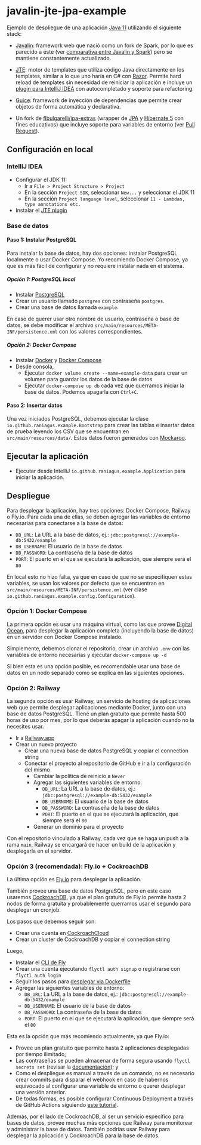 # javalin-jte-jpa-example

Ejemplo de despliegue de una aplicación [Java 11]
utilizando el siguiente stack:

- [Javalin]: framework web que nació como un fork de Spark, por lo que es parecido a éste (ver
  [comparativa entre Javalin y Spark]) pero se mantiene constantemente actualizado. 

- [JTE]: motor de templates que utiliza código Java directamente en los templates, similar a lo que uno haría en C# con
  [Razor]. Permite hard reload de templates sin necesidad de reiniciar la aplicación e incluye un 
  [plugin para IntelliJ IDEA] con autocompletado y soporte para refactoring.

- [Guice]: framework de inyección de dependencias que permite crear objetos de forma automática y declarativa.

- Un fork de [flbulgarelli/jpa-extras] (wrapper de [JPA] y [Hibernate 5] con fines educativos) que incluye soporte para
  variables de entorno (ver [Pull Request]).


[Java 11]: https://www.oracle.com/java/technologies/javase-jdk11-downloads.html
[Javalin]: https://javalin.io/
[comparativa entre Javalin y Spark]: https://javalin.io/comparisons/sparkjava
[JTE]: https://jte.gg/
[Razor]: https://learn.microsoft.com/en-us/aspnet/core/mvc/views/razor?view=aspnetcore-7.0
[plugin para IntelliJ IDEA]: https://plugins.jetbrains.com/plugin/13407-jte
[Guice]: https://github.com/google/guice
[flbulgarelli/jpa-extras]: https://github.com/flbulgarelli/jpa-extras
[JPA]: https://en.wikipedia.org/wiki/Java_Persistence_API
[Hibernate 5]: https://hibernate.org/orm/releases/5.4/
[Pull Request]: https://github.com/flbulgarelli/jpa-extras/pull/2

## Configuración en local

### IntelliJ IDEA

- Configurar el JDK 11:
  - Ir a `File > Project Structure > Project`
  - En la sección `Project SDK`, seleccionar `New...` y seleccionar el JDK 11
  - En la sección `Project language level`, seleccionar `11 - Lambdas, type annotations etc.`
- Instalar el [JTE plugin](https://plugins.jetbrains.com/plugin/13407-jte)

### Base de datos

#### Paso 1: Instalar PostgreSQL

Para instalar la base de datos, hay dos opciones: instalar PostgreSQL localmente o usar Docker Compose. Yo recomiendo 
Docker Compose, ya que es más fácil de configurar y no requiere instalar nada en el sistema.

##### Opción 1: PostgreSQL local

- Instalar [PostgreSQL](https://www.postgresql.org/download/)
- Crear un usuario llamado `postgres` con contraseña `postgres`.
- Crear una base de datos llamada `example`.

En caso de querer usar otro nombre de usuario, contraseña o base de datos, se debe modificar el archivo
`src/main/resources/META-INF/persistence.xml` con los valores correspondientes.

##### Opción 2: Docker Compose

- Instalar [Docker](https://docs.docker.com/get-docker/) y
  [Docker Compose](https://docs.docker.com/compose/install/)
- Desde consola,
  - Ejecutar `docker volume create --name=example-data` para crear un volumen para guardar los datos de la base de datos
  - Ejecutar `docker-compose up db` cada vez que querramos iniciar la base de datos. Podemos apagarla con `Ctrl+C`.

#### Paso 2: Insertar datos

Una vez iniciados PostgreSQL, debemos ejecutar la clase `io.github.raniagus.example.Bootstrap` para crear las tablas e
insertar datos de prueba leyendo los CSV que se encuentran en `src/main/resources/data/`.
Estos datos fueron generados con [Mockaroo](https://mockaroo.com/).

## Ejecutar la aplicación

- Ejecutar desde IntelliJ `io.github.raniagus.example.Application` para iniciar la aplicación.

## Despliegue

Para desplegar la aplicación, hay tres opciones: Docker Compose, Railway o Fly.io. Para cada una de ellas, se deben
agregar las variables de entorno necesarias para conectarse a la base de datos:
- `DB_URL`: La URL a la base de datos, ej.: `jdbc:postgresql://example-db:5432/example`
- `DB_USERNAME`: El usuario de la base de datos
- `DB_PASSWORD`: La contraseña de la base de datos
- `PORT`: El puerto en el que se ejecutará la aplicación, que siempre será el `80`

En local esto no hizo falta, ya que en caso de que no se especifiquen estas variables, se usan los valores por defecto
que se encuentran en `src/main/resources/META-INF/persistence.xml` (ver clase 
`io.github.raniagus.example.config.Configuration`).

### Opción 1: Docker Compose

La primera opción es usar una máquina virtual, como las que provee [Digital Ocean](https://www.digitalocean.com/), para
desplegar la aplicación completa (incluyendo la base de datos) en un servidor con Docker Compose instalado.

Simplemente, debemos clonar el repositorio, crear un archivo `.env` con las variables de entorno necesarias y ejecutar
`docker-compose up -d`

Si bien esta es una opción posible, es recomendable usar una base de datos en un nodo separado como se explica en las
siguientes opciones.

### Opción 2: Railway

La segunda opción es usar Railway, un servicio de hosting de aplicaciones web que permite desplegar aplicaciones
mediante Docker, junto con una base de datos PostgreSQL. Tiene un plan gratuito que permite hasta 500 horas de uso por
mes, por lo que deberás apagar la aplicación cuando no la necesites usar.

- Ir a [Railway.app](https://railway.app/)
- Crear un nuevo proyecto
  - Crear una nueva base de datos PostgreSQL y copiar el connection string
  - Conectar el proyecto al repositorio de GitHub e ir a la configuración del mismo
    - Cambiar la política de reinicio a `Never`
    - Agregar las siguientes variables de entorno:
      - `DB_URL`: La URL a la base de datos, ej.: `jdbc:postgresql://example-db:5432/example`
      - `DB_USERNAME`: El usuario de la base de datos
      - `DB_PASSWORD`: La contraseña de la base de datos
      - `PORT`: El puerto en el que se ejecutará la aplicación, que siempre será el `80`
    - Generar un dominio para el proyecto

Con el repositorio vinculado a Railway, cada vez que se haga un push a la rama `main`, Railway se encargará de hacer
un build de la aplicación y desplegarla en el servidor.

### Opción 3 (recomendada): Fly.io + CockroachDB

La última opción es [Fly.io](https://fly.io/) para desplegar la aplicación.

También provee una base de datos PostgreSQL, pero en este caso usaremos [CockroachDB](https://www.cockroachlabs.com/),
ya que el plan gratuito de Fly.io permite hasta 2 nodos de forma gratuita y probablemente querramos usar el segundo
para desplegar un cronjob.

Los pasos que debemos seguir son:

- Crear una cuenta en [CockroachCloud](https://cockroachlabs.cloud/)
- Crear un cluster de CockroachDB y copiar el connection string

Luego,

- Instalar el [CLI de Fly](https://fly.io/docs/hands-on/install-flyctl/)
- Crear una cuenta ejecutando `flyctl auth signup` o registrarse con `flyctl auth login`
- Seguir los pasos para [desplegar via Dockerfile](https://fly.io/docs/languages-and-frameworks/dockerfile/)
- Agregar las siguientes variables de entorno:
  - `DB_URL`: La URL a la base de datos, ej.: `jdbc:postgresql://example-db:5432/example`
  - `DB_USERNAME`: El usuario de la base de datos
  - `DB_PASSWORD`: La contraseña de la base de datos
  - `PORT`: El puerto en el que se ejecutará la aplicación, que siempre será el `80`

Esta es la opción que más recomiendo actualmente, ya que Fly.io:
- Provee un plan gratuito que permite hasta 2 aplicaciones desplegadas por tiempo ilimitado;
- Las contraseñas se pueden almacenar de forma segura usando `flyctl secrets set` (revisar la
  [documentación](https://fly.io/docs/reference/secrets/)); y
- Como el despliegue es manual a través de un comando, no es necesario crear commits para disparar el webhook en caso de
  habernos equivocado al configurar una variable de entorno o querer desplegar una versión anterior.
- De todas formas, es posible configurar Continuous Deployment a través de GitHub Actions siguiendo
  [este tutorial](https://fly.io/docs/app-guides/continuous-deployment-with-github-actions/). 

Además, por el lado de CockroachDB, al ser un servicio específico para bases de datos, provee muchas más opciones que
Railway para monitorear y administrar la base de datos. También podrías usar Railway para desplegar la aplicación y CockroachDB para la base de datos.

